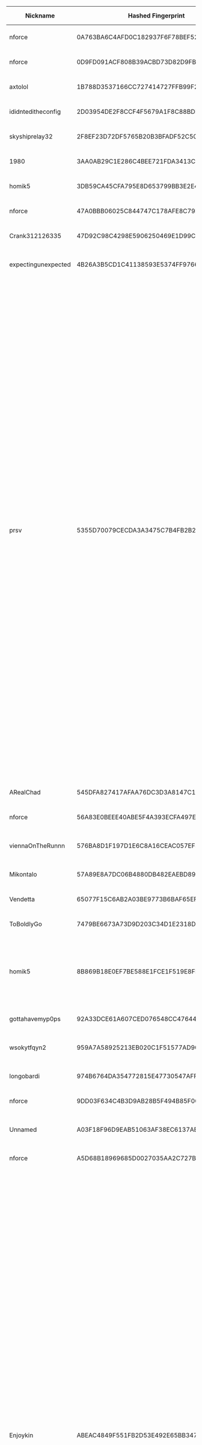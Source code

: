 | Nickname |  Hashed Fingerprint	| Or Addresses | Contact | Running | Flags | Last Seen | First Seen | Last Restarted | Advertised Bandwidth | Platform | Version | Version Status | Recommended Version | Verified hostnames | Exit policy |
|---|---|---|---|---|---|---|---|---|---|---|---|---|---|---|---|
|nforce | 0A763BA6C4AFD0C182937F6F78BEF521005B3245 | ["185.107.94.8:4410"] | noc@nforce.com | true | Fast, Running, Valid | 2025-09-15 22:00:00 | 2025-09-15 08:00:00 | 2025-09-15 09:48:33 | 8246272 | Tor 0.4.8.17 on Linux | 0.4.8.17 | recommended | true | N/A | ["reject *:*"]|
|nforce | 0D9FD091ACF808B39ACBD73D82D9FBA351545223 | ["185.107.57.105:445"] | noc@nforce.com | true | Fast, Running, Valid | 2025-09-15 22:00:00 | 2025-09-15 08:00:00 | 2025-09-15 09:48:33 | 6050363 | Tor 0.4.8.17 on Linux | 0.4.8.17 | recommended | true | N/A | ["reject *:*"]|
|axtolol | 1B788D3537166CC727414727FFB99F24F3FBC5DC | ["66.78.40.164:443","[2a0f:85c1:356:51a5::1]:443"] | Axel Lotl <axt@cyberfear.com> | false | Running, V2Dir, Valid | 2025-09-15 21:00:00 | 2025-09-15 04:00:00 | 2025-09-15 17:04:54 | 0 | Tor 0.4.8.17 on Linux | 0.4.8.17 | recommended | true | N/A | ["reject *:*"]|
|ididnteditheconfig | 2D03954DE2F8CCF4F5679A1F8C88BDFFE9A0D952 | ["198.46.252.206:9001"] | Random Person nobody@tor.org | false | Running, V2Dir, Valid | 2025-09-15 09:00:00 | 2025-09-15 09:00:00 | 2025-09-15 08:12:12 | 0 | Tor 0.4.8.14 on Linux | 0.4.8.14 | recommended | true | N/A | ["reject *:*"]|
|skyshiprelay32 | 2F8EF23D72DF5765B20B3BFADF52C505932D44BC | ["129.212.191.17:9001"] | Zach <relay.breeches045@passmail.net> | true | Running, Valid | 2025-09-15 22:00:00 | 2025-09-15 01:00:00 | 2025-09-15 03:16:42 | 0 | Tor 0.4.8.17 on Linux | 0.4.8.17 | recommended | true | N/A | ["reject *:*"]|
|1980 | 3AA0AB29C1E286C4BEE721FDA3413C058F9F43FD | ["152.53.150.190:9001","[2a00:11c0:47:1e35:981d:1bff:fe6b:660e]:9001"] | u9cxftarh@mozmail.com | true | Running, V2Dir, Valid | 2025-09-15 22:00:00 | 2025-09-15 16:00:00 | 2025-09-15 15:05:23 | 0 | Tor 0.4.8.14 on Linux | 0.4.8.14 | recommended | true | ["v2202509277580381934.ultrasrv.de"] | ["reject *:*"]|
|homik5 | 3DB59CA45CFA795E8D653799BB3E2E40FB944684 | ["51.68.226.107:445","[2001:41d0:305:2100::4ede]:445"] | speszonazapka@protonmail.com | true | Running, V2Dir, Valid | 2025-09-15 22:00:00 | 2025-09-15 02:00:00 | 2025-09-15 01:33:30 | 0 | Tor 0.4.8.14 on Linux | 0.4.8.14 | recommended | true | ["vps-05b19d76.vps.ovh.net"] | ["reject *:*"]|
|nforce | 47A0BBB06025C844747C178AFE8C79F33F64980B | ["185.107.94.8:448"] | noc@nforce.com | true | Fast, Running, Valid | 2025-09-15 22:00:00 | 2025-09-15 08:00:00 | 2025-09-15 09:48:33 | 6804480 | Tor 0.4.8.17 on Linux | 0.4.8.17 | recommended | true | N/A | ["reject *:*"]|
|Crank312126335 | 47D92C98C4298E5906250469E1D99C58256F8AB5 | ["65.109.11.7:9001","[2a01:4f9:c013:b9f2::1]:9001"] | admin@example.com | true | Running, V2Dir, Valid | 2025-09-15 22:00:00 | 2025-09-15 22:00:00 | 2025-09-15 21:39:51 | 0 | Tor 0.4.8.16 on Linux | 0.4.8.16 | recommended | true | ["static.7.11.109.65.clients.your-server.de"] | ["reject *:*"]|
|expectingunexpected | 4B26A3B5CD1C41138593E5374FF9766B7CA76322 | ["195.138.66.74:4439"] | Random Person <nobody at example dot com> | true | Fast, Running, V2Dir, Valid | 2025-09-15 22:00:00 | 2025-09-15 19:00:00 | 2025-09-15 18:41:25 | 465920 | Tor 0.4.8.17 on Linux | 0.4.8.17 | recommended | true | ["195-138-66-74.broadband.tenet.odessa.ua"] | ["reject *:*"]|
|prsv | 5355D70079CECDA3A3475C7B4FB2B29A8CDE4438 | ["89.185.82.63:9000"] | email:admin[]prsv.ch url:https://prsv.ch/ proof:uri-rsa ciissversion:2 | true | Exit, Running, V2Dir, Valid | 2025-09-15 22:00:00 | 2025-09-15 04:00:00 | 2025-09-15 03:05:53 | 0 | Tor 0.4.8.17 on Linux | 0.4.8.17 | recommended | true | N/A | ["reject 0.0.0.0/8:*","reject 169.254.0.0/16:*","reject 127.0.0.0/8:*","reject 192.168.0.0/16:*","reject 10.0.0.0/8:*","reject 172.16.0.0/12:*","reject 89.185.82.63:*","accept *:43","accept *:53","accept *:79-81","accept *:194","accept *:220","accept *:389","accept *:443","accept *:531","accept *:543-544","accept *:554","accept *:563","accept *:636","accept *:706","accept *:853","accept *:873","accept *:902-904","accept *:981","accept *:989-995","accept *:1194","accept *:1220","accept *:1293","accept *:1500","accept *:1533","accept *:1677","accept *:1723","accept *:1755","accept *:1863","accept *:2082","accept *:2083","accept *:2086-2087","accept *:2095-2096","accept *:2102-2104","accept *:3128","accept *:3690","accept *:4321","accept *:4643","accept *:5050","accept *:5190","accept *:5222-5223","accept *:5228","accept *:6660-6669","accept *:6679","accept *:6697","accept *:8000","accept *:8008","accept *:8074","accept *:8080","accept *:8082","accept *:8087-8088","accept *:8332-8333","accept *:8443","accept *:8888","accept *:9418","accept *:9999","accept *:10000","accept *:11371","accept *:19294","accept *:19638","accept *:50002","accept *:64738","reject *:*"]|
|ARealChad | 545DFA827417AFAA76DC3D3A8147C198BA08622E | ["151.243.109.163:9001"] | arealchad@tutamail.com | true | Running, V2Dir, Valid | 2025-09-15 22:00:00 | 2025-09-15 22:00:00 | 2025-09-15 21:27:02 | 0 | Tor 0.4.8.10 on Linux | 0.4.8.10 | recommended | true | N/A | ["reject *:*"]|
|nforce | 56A83E0BEEE40ABE5F4A393ECFA497E8D1D81BDE | ["185.107.94.8:449"] | noc@nforce.com | true | Fast, Running, Valid | 2025-09-15 22:00:00 | 2025-09-15 08:00:00 | 2025-09-15 09:48:32 | 6749184 | Tor 0.4.8.17 on Linux | 0.4.8.17 | recommended | true | N/A | ["reject *:*"]|
|viennaOnTheRunnn | 576BA8D1F197D1E6C8A16CEAC057EF3DF88BA1B6 | ["81.169.186.16:29003","[2a01:238:429c:9600:40e6:e961:9cf7:31d1]:29003"] | Mi Gibtsdonet <nobody AT example dot com> | true | Fast, Running, V2Dir, Valid | 2025-09-15 22:00:00 | 2025-09-15 03:00:00 | 2025-09-15 02:31:01 | 31852544 | Tor 0.4.8.12 on Linux | 0.4.8.12 | recommended | true | ["h2920043.stratoserver.net"] | ["reject *:*"]|
|Mikontalo | 57A89E8A7DC06B4880DB482EAEBD8992A3F3656A | ["88.193.133.129:443","[2001:2003:f985:8100::2]:443"] | N/A | false | Running, V2Dir, Valid | 2025-09-15 21:00:00 | 2025-09-15 17:00:00 | 2025-09-15 16:07:18 | 0 | Tor 0.4.8.16 on Linux | 0.4.8.16 | recommended | true | ["dsl-trebng21-58c185-129.dhcp.inet.fi"] | ["reject *:*"]|
|Vendetta | 65077F15C6AB2A03BE9773B6BAF65EF873D0C026 | ["49.13.172.82:443","[2a01:4f8:c0c:ce12::1]:443"] | email: bigul [AT] tutanota [DOT] com | true | Running, Valid | 2025-09-15 22:00:00 | 2025-09-15 20:00:00 | 2025-09-15 19:22:57 | 0 | Tor 0.4.8.17 on Linux | 0.4.8.17 | recommended | true | ["static.82.172.13.49.clients.your-server.de"] | ["reject *:*"]|
|ToBoldlyGo | 7479BE6673A73D9D203C34D1E2318D55637574AF | ["81.106.250.87:9150"] | <address@email.com> | true | Running, V2Dir, Valid | 2025-09-15 22:00:00 | 2025-09-15 20:00:00 | 2025-09-15 19:36:23 | 0 | Tor 0.4.8.10 on Linux | 0.4.8.10 | recommended | true | N/A | ["reject *:*"]|
|homik5 | 8B869B18E0EF7BE588E1FCE1F519E8FF398B471C | ["51.68.226.107:9002","[2001:41d0:305:2100::4ede]:9002"] | speszonazapka@protonmail.com | true | Exit, Running, V2Dir, Valid | 2025-09-15 22:00:00 | 2025-09-15 02:00:00 | 2025-09-15 01:44:28 | 0 | Tor 0.4.8.14 on Linux | 0.4.8.14 | recommended | true | ["vps-05b19d76.vps.ovh.net"] | ["reject 0.0.0.0/8:*","reject 169.254.0.0/16:*","reject 127.0.0.0/8:*","reject 192.168.0.0/16:*","reject 10.0.0.0/8:*","reject 172.16.0.0/12:*","reject 51.68.226.107:*","accept *:80","accept *:443","reject *:*"]|
|gottahavemyp0ps | 92A33DCE61A607CED076548CC476441CA4723238 | ["138.201.206.249:9001","[2a01:4f8:173:16d9::2]:9001"] | N/A | true | Running, V2Dir, Valid | 2025-09-15 22:00:00 | 2025-09-15 15:00:00 | 2025-09-15 14:16:31 | 0 | Tor 0.4.8.17 on Linux | 0.4.8.17 | recommended | true | ["static.249.206.201.138.clients.your-server.de"] | ["reject *:*"]|
|wsokytfqyn2 | 959A7A58925213EB020C1F51577AD90B081808B7 | ["85.66.77.115:59101","[2a01:36c:110:4f92:c121:6887:5f56:b3ab]:59101"] | Wsoky Tfqyn < wsoky DOT tfqyn AT openmail DOT pro > | true | Running, StaleDesc, V2Dir, Valid | 2025-09-15 22:00:00 | 2025-09-15 04:00:00 | 2025-09-15 03:48:35 | 0 | Tor 0.4.8.16 on Linux | 0.4.8.16 | recommended | true | ["85-66-77-115.pool.digikabel.hu"] | ["reject *:*"]|
|longobardi | 974B6764DA354772815E47730547AFF87A565F22 | ["212.227.125.92:443"] | furtestmail@gmail.com | true | Running, V2Dir, Valid | 2025-09-15 22:00:00 | 2025-09-15 14:00:00 | 2025-09-15 13:34:05 | 0 | Tor 0.4.8.17 on Linux | 0.4.8.17 | recommended | true | ["ip212-227-125-92.pbiaas.com"] | ["reject *:*"]|
|nforce | 9DD03F634C4B3D9AB28B5F494B85F007E90B2263 | ["185.107.57.105:447"] | noc@nforce.com | true | Fast, Running, Valid | 2025-09-15 22:00:00 | 2025-09-15 08:00:00 | 2025-09-15 09:48:32 | 7018496 | Tor 0.4.8.17 on Linux | 0.4.8.17 | recommended | true | N/A | ["reject *:*"]|
|Unnamed | A03F18F96D9EAB51063AF38EC6137AB4B7CC7A37 | ["2.59.183.177:9001"] | N/A | true | Fast, Running, V2Dir, Valid | 2025-09-15 22:00:00 | 2025-09-15 14:00:00 | 2025-09-15 13:25:27 | 10194944 | Tor 0.4.8.12 on Linux | 0.4.8.12 | recommended | true | N/A | ["reject *:*"]|
|nforce | A5D68B18969685D0027035AA2C727BCAB4D8BF66 | ["185.107.57.105:446"] | noc@nforce.com | true | Fast, Running, Valid | 2025-09-15 22:00:00 | 2025-09-15 08:00:00 | 2025-09-15 09:48:33 | 7478913 | Tor 0.4.8.17 on Linux | 0.4.8.17 | recommended | true | N/A | ["reject *:*"]|
|Enjoykin | ABEAC4849F551FB2D53E492E65BB34731AB8F5C8 | ["91.219.238.161:9100"] | email: wireenjoer@proton.me (any questions) | false | Exit, Running, V2Dir, Valid | 2025-09-15 14:00:00 | 2025-09-15 13:00:00 | 2025-09-15 13:49:10 | 0 | Tor 0.4.8.17 on Linux | 0.4.8.17 | recommended | true | ["exit-node.enjoy.mywire.org"] | ["reject 0.0.0.0/8:*","reject 169.254.0.0/16:*","reject 127.0.0.0/8:*","reject 192.168.0.0/16:*","reject 10.0.0.0/8:*","reject 172.16.0.0/12:*","reject 91.219.238.161:*","accept *:20-22","accept *:43","accept *:53","accept *:79-81","accept *:194","accept *:220","accept *:389","accept *:443","accept *:465","accept *:531","accept *:543-544","accept *:554","accept *:563","accept *:587","accept *:636","accept *:706","accept *:853","accept *:873","accept *:902-904","accept *:981","accept *:989-995","accept *:1194","accept *:1220","accept *:1293","accept *:1500","accept *:1533","accept *:1677","accept *:1723","accept *:1755","accept *:1863","accept *:2082","accept *:2083","accept *:2086-2087","accept *:2095-2096","accept *:2102-2104","accept *:3128","accept *:3690","accept *:4321","accept *:4643","accept *:5050","accept *:5190","accept *:5222-5223","accept *:5228","accept *:5900","accept *:6660-6669","accept *:6679","accept *:6697","accept *:8000","accept *:8008","accept *:8074","accept *:8080","accept *:8082","accept *:8087-8088","accept *:8332-8333","accept *:8443","accept *:8888","accept *:9418","accept *:9999","accept *:10000","accept *:11371","accept *:19294","accept *:19638","accept *:50002","accept *:64738","reject *:*"]|
|Magma0s0Highway6 | B5BE9D4FFB289DAEEFBB7B3C5351A49E47FC08C6 | ["188.245.152.46:9007"] | N/A | true | Running, V2Dir, Valid | 2025-09-15 22:00:00 | 2025-09-15 07:00:00 | 2025-09-15 19:23:30 | 303104 | Tor 0.4.8.17 on Linux | 0.4.8.17 | recommended | true | ["static.46.152.245.188.clients.your-server.de"] | ["reject *:*"]|
|Kerpele | B70436ADB62896A35309BE9C9D23247A9F974011 | ["37.228.129.140:9002"] | James D <semaj d AT hotmail> | true | Running, V2Dir, Valid | 2025-09-15 22:00:00 | 2025-09-15 16:00:00 | 2025-09-15 15:27:54 | 0 | Tor 0.4.8.17 on Linux | 0.4.8.17 | recommended | true | N/A | ["reject *:*"]|
|prsv | C8078A6F84FFAE02A12D1FDDCBE1CB6A668E7F9C | ["89.185.82.63:9100"] | email:admin[]prsv.ch url:https://prsv.ch/ proof:uri-rsa ciissversion:2 | true | Exit, Running, V2Dir, Valid | 2025-09-15 22:00:00 | 2025-09-15 04:00:00 | 2025-09-15 03:06:34 | 0 | Tor 0.4.8.17 on Linux | 0.4.8.17 | recommended | true | N/A | ["reject 0.0.0.0/8:*","reject 169.254.0.0/16:*","reject 127.0.0.0/8:*","reject 192.168.0.0/16:*","reject 10.0.0.0/8:*","reject 172.16.0.0/12:*","reject 89.185.82.63:*","accept *:43","accept *:53","accept *:79-81","accept *:194","accept *:220","accept *:389","accept *:443","accept *:531","accept *:543-544","accept *:554","accept *:563","accept *:636","accept *:706","accept *:853","accept *:873","accept *:902-904","accept *:981","accept *:989-995","accept *:1194","accept *:1220","accept *:1293","accept *:1500","accept *:1533","accept *:1677","accept *:1723","accept *:1755","accept *:1863","accept *:2082","accept *:2083","accept *:2086-2087","accept *:2095-2096","accept *:2102-2104","accept *:3128","accept *:3690","accept *:4321","accept *:4643","accept *:5050","accept *:5190","accept *:5222-5223","accept *:5228","accept *:6660-6669","accept *:6679","accept *:6697","accept *:8000","accept *:8008","accept *:8074","accept *:8080","accept *:8082","accept *:8087-8088","accept *:8332-8333","accept *:8443","accept *:8888","accept *:9418","accept *:9999","accept *:10000","accept *:11371","accept *:19294","accept *:19638","accept *:50002","accept *:64738","reject *:*"]|
|torzurneuenwelteins | CE1DF9E87AE8F97DF158ABA6E00FB269C87C513F | ["194.164.126.118:443","[2a00:da00:f415:ac00::1]:443"] | N/A | true | Running, Valid | 2025-09-15 22:00:00 | 2025-09-15 16:00:00 | 2025-09-15 21:07:25 | 0 | Tor 0.4.8.17 on Linux | 0.4.8.17 | recommended | true | N/A | ["reject *:*"]|
|prsv | D527DA93B271D38CB78B5ABE89E4897365E0B922 | ["89.185.82.63:9300"] | email:admin[]prsv.ch url:https://prsv.ch/ proof:uri-rsa ciissversion:2 | true | Exit, Running, V2Dir, Valid | 2025-09-15 22:00:00 | 2025-09-15 04:00:00 | 2025-09-15 03:07:52 | 0 | Tor 0.4.8.17 on Linux | 0.4.8.17 | recommended | true | N/A | ["reject 0.0.0.0/8:*","reject 169.254.0.0/16:*","reject 127.0.0.0/8:*","reject 192.168.0.0/16:*","reject 10.0.0.0/8:*","reject 172.16.0.0/12:*","reject 89.185.82.63:*","accept *:43","accept *:53","accept *:79-81","accept *:194","accept *:220","accept *:389","accept *:443","accept *:531","accept *:543-544","accept *:554","accept *:563","accept *:636","accept *:706","accept *:853","accept *:873","accept *:902-904","accept *:981","accept *:989-995","accept *:1194","accept *:1220","accept *:1293","accept *:1500","accept *:1533","accept *:1677","accept *:1723","accept *:1755","accept *:1863","accept *:2082","accept *:2083","accept *:2086-2087","accept *:2095-2096","accept *:2102-2104","accept *:3128","accept *:3690","accept *:4321","accept *:4643","accept *:5050","accept *:5190","accept *:5222-5223","accept *:5228","accept *:6660-6669","accept *:6679","accept *:6697","accept *:8000","accept *:8008","accept *:8074","accept *:8080","accept *:8082","accept *:8087-8088","accept *:8332-8333","accept *:8443","accept *:8888","accept *:9418","accept *:9999","accept *:10000","accept *:11371","accept *:19294","accept *:19638","accept *:50002","accept *:64738","reject *:*"]|
|hidemyident | DA1F68E3F43EFB747260065586F7673F038B1B14 | ["45.141.215.233:443"] | hidemyident[]proton(.)me | true | Exit, Running, V2Dir, Valid | 2025-09-15 22:00:00 | 2025-09-15 14:00:00 | 2025-09-15 13:36:58 | 0 | Tor 0.4.8.17 on Linux | 0.4.8.17 | recommended | true | ["exit-point.hidemyident.theworkpc.com"] | ["reject 0.0.0.0/8:*","reject 169.254.0.0/16:*","reject 127.0.0.0/8:*","reject 192.168.0.0/16:*","reject 10.0.0.0/8:*","reject 172.16.0.0/12:*","reject 45.141.215.233:*","reject *:25","reject *:119","reject *:135-139","reject *:445","reject *:1214","reject *:4661-4666","reject *:6346-6429","reject *:6699","reject *:6881-6999","accept *:*"]|
|torzurneuenweltzwei | DF4A4C7799FF8B4D9E73D671984E65F65792A4D0 | ["202.61.240.157:443","[2a03:4000:52:9d:481d:66ff:fe5e:52bc]:443"] | N/A | true | Running, Valid | 2025-09-15 22:00:00 | 2025-09-15 21:00:00 | 2025-09-15 21:12:46 | 0 | Tor 0.4.8.17 on Linux | 0.4.8.17 | recommended | true | N/A | ["reject *:*"]|
|prsv | E00B7093B1E7189D2942A4278F94151981855DC9 | ["89.185.82.63:9200"] | email:admin[]prsv.ch url:https://prsv.ch/ proof:uri-rsa ciissversion:2 | true | Exit, Running, V2Dir, Valid | 2025-09-15 22:00:00 | 2025-09-15 04:00:00 | 2025-09-15 03:07:11 | 0 | Tor 0.4.8.17 on Linux | 0.4.8.17 | recommended | true | N/A | ["reject 0.0.0.0/8:*","reject 169.254.0.0/16:*","reject 127.0.0.0/8:*","reject 192.168.0.0/16:*","reject 10.0.0.0/8:*","reject 172.16.0.0/12:*","reject 89.185.82.63:*","accept *:43","accept *:53","accept *:79-81","accept *:194","accept *:220","accept *:389","accept *:443","accept *:531","accept *:543-544","accept *:554","accept *:563","accept *:636","accept *:706","accept *:853","accept *:873","accept *:902-904","accept *:981","accept *:989-995","accept *:1194","accept *:1220","accept *:1293","accept *:1500","accept *:1533","accept *:1677","accept *:1723","accept *:1755","accept *:1863","accept *:2082","accept *:2083","accept *:2086-2087","accept *:2095-2096","accept *:2102-2104","accept *:3128","accept *:3690","accept *:4321","accept *:4643","accept *:5050","accept *:5190","accept *:5222-5223","accept *:5228","accept *:6660-6669","accept *:6679","accept *:6697","accept *:8000","accept *:8008","accept *:8074","accept *:8080","accept *:8082","accept *:8087-8088","accept *:8332-8333","accept *:8443","accept *:8888","accept *:9418","accept *:9999","accept *:10000","accept *:11371","accept *:19294","accept *:19638","accept *:50002","accept *:64738","reject *:*"]|
|marleybone7a | E230C8B5DD4EB46AEC572024298BD6AD20DCE24F | ["167.71.99.240:443"] | sysop | true | Running, Valid | 2025-09-15 22:00:00 | 2025-09-15 21:00:00 | 2025-09-15 20:18:03 | 0 | Tor 0.4.8.17 on Linux | 0.4.8.17 | recommended | true | N/A | ["reject *:*"]|
|CTSWC | E3E031FE063FCCD983A0A60075EB2B6A3EEADAF0 | ["74.120.133.13:49155"] | cybertechsoftware@gmail.com | true | Running, V2Dir, Valid | 2025-09-15 22:00:00 | 2025-09-15 07:00:00 | 2025-09-15 06:15:41 | 0 | Tor 0.4.8.17 on Linux | 0.4.8.17 | recommended | true | N/A | ["reject *:*"]|
|okayunntor | E425FDA39D4447EDEAB8DC217FF7A51D9B1363DF | ["89.147.110.211:9001"] | okayu <okayu@okayunn.site> \\| https://tor-proxy-readme.okayunn.site | true | Exit, Running, Valid | 2025-09-15 22:00:00 | 2025-09-15 00:00:00 | 2025-09-15 01:23:27 | 0 | Tor 0.4.8.17 on Linux | 0.4.8.17 | recommended | true | ["tor-proxy-readme.okayunn.site"] | ["reject 0.0.0.0/8:*","reject 169.254.0.0/16:*","reject 127.0.0.0/8:*","reject 192.168.0.0/16:*","reject 10.0.0.0/8:*","reject 172.16.0.0/12:*","reject 89.147.110.211:*","accept *:80","accept *:443","reject *:*"]|
|gottahavemypops | E4974B78EF9003F23BEC64622AA7EDCFE114E1D9 | ["49.12.145.7:9001","[2a01:4f8:172:1904::2]:9001"] | N/A | true | Running, V2Dir, Valid | 2025-09-15 22:00:00 | 2025-09-15 15:00:00 | 2025-09-15 14:14:24 | 0 | Tor 0.4.8.17 on Linux | 0.4.8.17 | recommended | true | ["static.7.145.12.49.clients.your-server.de"] | ["reject *:*"]|
|MinchiTorNode | E7A5EF2932746D22677BCC5122CCBEB0C177AAD2 | ["184.144.51.93:9001"] | N/A | true | Running, V2Dir, Valid | 2025-09-15 22:00:00 | 2025-09-15 22:00:00 | 2025-09-15 21:40:17 | 0 | Tor 0.4.8.10 on Linux | 0.4.8.10 | recommended | true | ["bras-base-toroon2733w-grc-60-184-144-51-93.dsl.bell.ca"] | ["reject *:*"]|
|mentoreth9 | E7A677F95C800D3B1902106CB31EAB14E6558BC9 | ["192.76.153.253:9010","[2a04:52c0:1000:253::253]:9010"] | mentor@palokaj.co | false | Exit, Running, V2Dir, Valid | 2025-09-15 14:00:00 | 2025-09-15 14:00:00 | 2025-09-11 12:45:52 | 78848 | Tor 0.4.8.17 on Linux | 0.4.8.17 | recommended | true | N/A | ["reject 0.0.0.0/8:*","reject 169.254.0.0/16:*","reject 127.0.0.0/8:*","reject 192.168.0.0/16:*","reject 10.0.0.0/8:*","reject 172.16.0.0/12:*","reject 192.76.153.253:*","accept *:43","accept *:53","accept *:79-81","accept *:88","accept *:194","accept *:389","accept *:443","accept *:464","accept *:465","accept *:531","accept *:543-544","accept *:554","accept *:563","accept *:587","accept *:636","accept *:706","accept *:749","accept *:873","accept *:902-904","accept *:981","accept *:989-990","accept *:991","accept *:992","accept *:993","accept *:994","accept *:995","accept *:1194","accept *:1220","accept *:1293","accept *:1500","accept *:1533","accept *:1677","accept *:1723","accept *:1755","accept *:1863","accept *:2082","accept *:2083","accept *:2086-2087","accept *:2095-2096","accept *:2102-2104","accept *:3128","accept *:3389","accept *:3690","accept *:4321","accept *:4643","accept *:5050","accept *:5190","accept *:5222-5223","accept *:5228","accept *:5900","accept *:6660-6669","accept *:6679","accept *:6697","accept *:8000","accept *:8008","accept *:8074","accept *:8080","accept *:8082","accept *:8087-8088","accept *:8332-8333","accept *:8443","accept *:8888","accept *:9418","accept *:9999","accept *:10000","accept *:11371","accept *:19294","accept *:19638","accept *:50002","accept *:64738","reject *:*"]|
|xterminator | FB88DDD4F7E5CBA0D3A644D413FE339D4B5A69E2 | ["84.71.186.46:443"] | N/A | true | Running, V2Dir, Valid | 2025-09-15 22:00:00 | 2025-09-15 00:00:00 | 2025-09-15 00:06:46 | 0 | Tor 0.4.8.17 on Linux | 0.4.8.17 | recommended | true | N/A | ["reject *:*"]|
